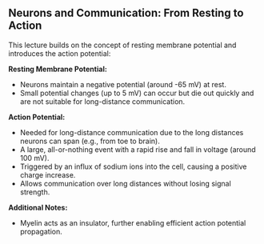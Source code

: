 ## Neurons and Communication: From Resting to Action

This lecture builds on the concept of resting membrane potential and introduces the action potential:

**Resting Membrane Potential:**

- Neurons maintain a negative potential (around -65 mV) at rest.
- Small potential changes (up to 5 mV) can occur but die out quickly and are not suitable for long-distance communication.

**Action Potential:**

- Needed for long-distance communication due to the long distances neurons can span (e.g., from toe to brain).
- A large, all-or-nothing event with a rapid rise and fall in voltage (around 100 mV).
- Triggered by an influx of sodium ions into the cell, causing a positive charge increase.
- Allows communication over long distances without losing signal strength.

**Additional Notes:**

- Myelin acts as an insulator, further enabling efficient action potential propagation.